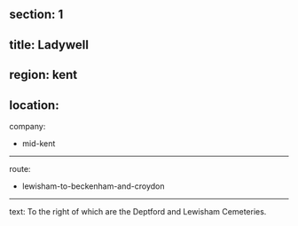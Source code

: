 section: 1
----
title: Ladywell
----
region: kent
----
location: 
----
company:
- mid-kent
----
route:
- lewisham-to-beckenham-and-croydon
----
text: To the right of which are the Deptford and Lewisham Cemeteries.
